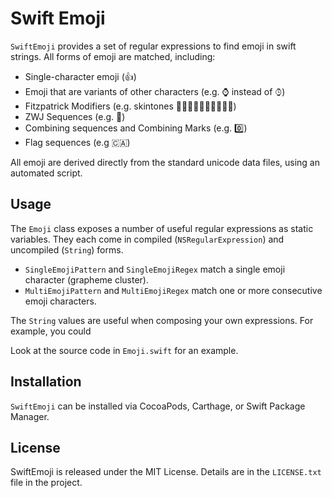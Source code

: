 # Swift Emoji

`SwiftEmoji` provides a set of regular expressions to find emoji in swift strings. All forms of emoji are matched, including:

* Single-character emoji (👍)
* Emoji that are variants of other characters (e.g. ⌚️ instead of ⌚︎)
* Fitzpatrick Modifiers (e.g. skintones 👍🏻👍🏼👍🏽👍🏾👍🏿)
* ZWJ Sequences (e.g. 💑)
* Combining sequences and Combining Marks (e.g. 0️⃣)
* Flag sequences (e.g 🇨🇦)

All emoji are derived directly from the standard unicode data files, using an automated script.

## Usage

The `Emoji` class exposes a number of useful regular expressions as static variables. They each come
in compiled (`NSRegularExpression`) and uncompiled (`String`) forms.

* `SingleEmojiPattern` and `SingleEmojiRegex` match a single emoji character (grapheme cluster).
* `MultiEmojiPattern` and `MultiEmojiRegex` match one or more consecutive emoji characters.

The `String` values are useful when composing your own expressions. For example, you could 

Look at the source code in `Emoji.swift` for an example.

## Installation

`SwiftEmoji` can be installed via CocoaPods, Carthage, or Swift Package Manager.

## License

SwiftEmoji is released under the MIT License. Details are in the `LICENSE.txt` file in the project.